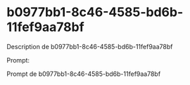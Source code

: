 # b0977bb1-8c46-4585-bd6b-11fef9aa78bf

Description de b0977bb1-8c46-4585-bd6b-11fef9aa78bf

Prompt:

Prompt de b0977bb1-8c46-4585-bd6b-11fef9aa78bf